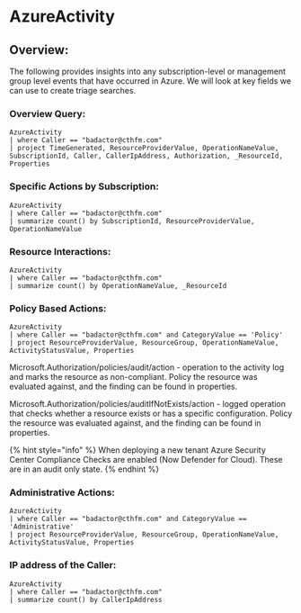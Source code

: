 # AzureActivity

## Overview:

The following provides insights into any subscription-level or management group level events that have occurred in Azure. We will look at key fields we can use to create triage searches.

### Overview Query:

```kusto
AzureActivity
| where Caller == "badactor@cthfm.com"
| project TimeGenerated, ResourceProviderValue, OperationNameValue, SubscriptionId, Caller, CallerIpAddress, Authorization, _ResourceId, Properties
```

### Specific Actions by Subscription:

```kusto
AzureActivity
| where Caller == "badactor@cthfm.com"
| summarize count() by SubscriptionId, ResourceProviderValue, OperationNameValue
```

### Resource Interactions:

```kusto
AzureActivity
| where Caller == "badactor@cthfm.com"
| summarize count() by OperationNameValue, _ResourceId
```

### Policy Based Actions:

```kusto
AzureActivity
| where Caller == "badactor@cthfm.com" and CategoryValue == 'Policy'
| project ResourceProviderValue, ResourceGroup, OperationNameValue, ActivityStatusValue, Properties
```

Microsoft.Authorization/policies/audit/action - operation to the activity log and marks the resource as non-compliant. Policy the resource was evaluated against, and the finding can be found in properties.

Microsoft.Authorization/policies/auditIfNotExists/action - logged operation that checks whether a resource exists or has a specific configuration. Policy the resource was evaluated against, and the finding can be found in properties.

{% hint style="info" %}
When deploying a new tenant Azure Security Center Compliance Checks are enabled (Now Defender for Cloud). These are in an audit only state.
{% endhint %}

### Administrative Actions:

```kusto
AzureActivity
| where Caller == "badactor@cthfm.com" and CategoryValue == 'Administrative'
| project ResourceProviderValue, ResourceGroup, OperationNameValue, ActivityStatusValue, Properties
```

### IP address of the Caller:

```kusto
AzureActivity
| where Caller == "badactor@cthfm.com" 
| summarize count() by CallerIpAddress
```

